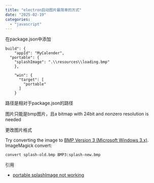 ```yaml
---
title: "electron启动图片最简单的方式"
date: "2025-02-19"
categories: 
  - "javascript"
---
```


在package.json中添加

```
build": {
    "appId": "MyCalender",
  "portable": {
    "splashImage": ".\\resources\\loading.bmp"
    },

    "win": {
      "target": [
        "portable"
      ]
    }
```

路径是相对于package.json的路径

图片只能是bmp图片，且a bitmap with 24bit and nonzero resolution is needed

更改图片格式

Try converting the image to [BMP Version 3 (Microsoft Windows 3.x)](https://www.fileformat.info/format/bmp/egff.htm#MICBMP-DMYID.3.3). ImageMagick convert:

```
convert splash-old.bmp BMP3:splash-new.bmp
```

引用

- [portable splashImage not working](https://github.com/electron-userland/electron-builder/issues/5390)

